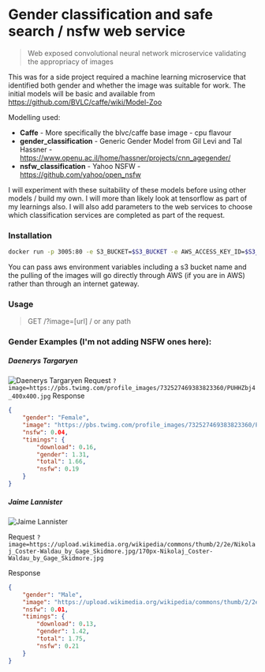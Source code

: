 # Gender classification and safe search / nsfw web service

> Web exposed convolutional neural network microservice validating the appropriacy of images

This was for a side project required a machine learning microservice that identified both gender and whether the image was suitable for work. The initial models will be basic and available from https://github.com/BVLC/caffe/wiki/Model-Zoo

Modelling used:
- __Caffe__ - More specifically the blvc/caffe base image - cpu flavour
- __gender_classification__ - Generic Gender Model from Gil Levi and Tal Hassner - https://www.openu.ac.il/home/hassner/projects/cnn_agegender/
- __nsfw_classification__ - Yahoo NSFW - https://github.com/yahoo/open_nsfw

I will experiment with these suitability of these models before using other models / build my own. I will more than likely look at tensorflow as part of my learnings also.
I will also add parameters to the web services to choose which classification services are completed as part of the request.

### Installation
```bash
docker run -p 3005:80 -e S3_BUCKET=$S3_BUCKET -e AWS_ACCESS_KEY_ID=$S3_ACCESS -e AWS_SECRET_ACCESS_KEY=$S3_SECRET dangarfield:safe-search
```
You can pass aws environment variables including a s3 bucket name and the pulling of the images will go directly through AWS (if you are in AWS) rather than through an internet gateway.

### Usage

> GET /?image=[url]
/ or any path


### Gender Examples (I'm not adding NSFW ones here):

##### Daenerys Targaryen

![Daenerys Targaryen](https://pbs.twimg.com/profile_images/732527469383823360/PUHHZbj4_400x400.jpg "Daenerys Targaryen")
Request
`?image=https://pbs.twimg.com/profile_images/732527469383823360/PUHHZbj4_400x400.jpg`
Response
```json
{
    "gender": "Female",
    "image": "https://pbs.twimg.com/profile_images/732527469383823360/PUHHZbj4_400x400.jpg?1527080616.94",
    "nsfw": 0.04,
    "timings": {
        "download": 0.16,
        "gender": 1.31,
        "total": 1.66,
        "nsfw": 0.19
    }
}
```
##### Jaime Lannister
![Jaime Lannister](https://upload.wikimedia.org/wikipedia/commons/thumb/2/2e/Nikolaj_Coster-Waldau_by_Gage_Skidmore.jpg/170px-Nikolaj_Coster-Waldau_by_Gage_Skidmore.jpg "Jaime Lannister")

Request
`?image=https://upload.wikimedia.org/wikipedia/commons/thumb/2/2e/Nikolaj_Coster-Waldau_by_Gage_Skidmore.jpg/170px-Nikolaj_Coster-Waldau_by_Gage_Skidmore.jpg`

Response
```json
{
    "gender": "Male",
    "image": "https://upload.wikimedia.org/wikipedia/commons/thumb/2/2e/Nikolaj_Coster-Waldau_by_Gage_Skidmore.jpg/170px-Nikolaj_Coster-Waldau_by_Gage_Skidmore.jpg?1527079410.33",
    "nsfw": 0.01,
    "timings": {
        "download": 0.13,
        "gender": 1.42,
        "total": 1.75,
        "nsfw": 0.21
    }
}
```

